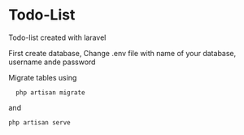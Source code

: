 # Todo-List

 Todo-list created with laravel

 First create database, 
  Change .env file with name of your database, username ande password
  
  Migrate tables using
  
      php artisan migrate
and 

    php artisan serve
     
